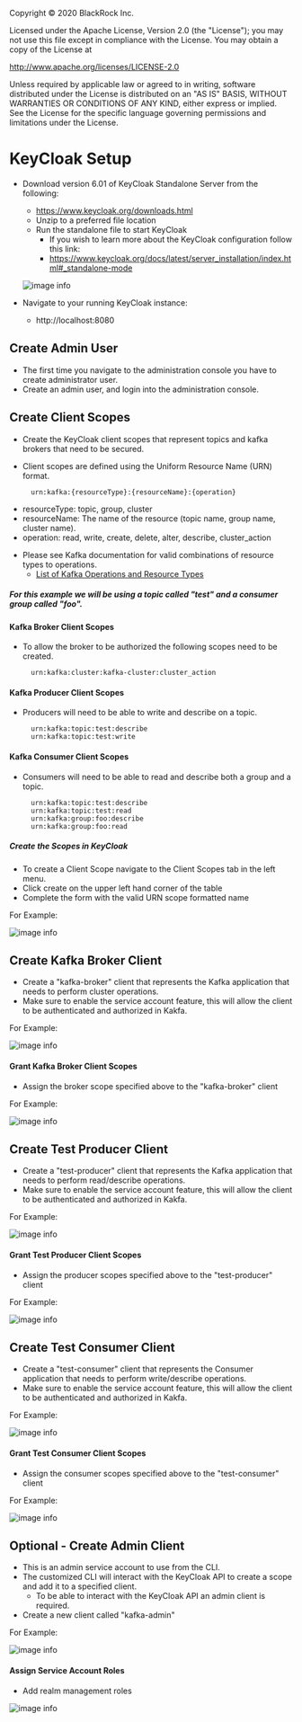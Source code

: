 Copyright © 2020 BlackRock Inc.

Licensed under the Apache License, Version 2.0 (the "License");
you may not use this file except in compliance with the License.
You may obtain a copy of the License at

  http://www.apache.org/licenses/LICENSE-2.0

Unless required by applicable law or agreed to in writing, software
distributed under the License is distributed on an "AS IS" BASIS,
WITHOUT WARRANTIES OR CONDITIONS OF ANY KIND, either express or implied.
See the License for the specific language governing permissions and
limitations under the License.

# KeyCloak Setup

- Download version 6.01 of KeyCloak Standalone Server from the following:
    - https://www.keycloak.org/downloads.html
    - Unzip to a preferred file location
    - Run the standalone file to start KeyCloak
        - If you wish to learn more about the KeyCloak configuration follow this link:
        - https://www.keycloak.org/docs/latest/server_installation/index.html#_standalone-mode
    
   ![image info](pictures/KeyCloak/standalone-boot-files.png)


- Navigate to your running KeyCloak instance:
    - http://localhost:8080

## Create Admin User
- The first time you navigate to the administration console you have to create administrator user. 
- Create an admin user, and login into the administration console.

## Create Client Scopes
- Create the KeyCloak client scopes that represent topics and kafka brokers that need to be secured.
- Client scopes are defined using the Uniform Resource Name (URN) format.

        urn:kafka:{resourceType}:{resourceName}:{operation}

 * resourceType: topic, group, cluster
 * resourceName: The name of the resource (topic name, group name, cluster name). 
 * operation: read, write, create, delete, alter, describe, cluster_action

- Please see Kafka documentation for valid combinations of resource types to operations.
    - [List of Kafka Operations and Resource Types](https://docs.confluent.io/current/kafka/authorization.html#acl-format)

##### For this example we will be using a topic called "test" and a consumer group called "foo".


#### Kafka Broker Client Scopes
- To allow the broker to be authorized the following scopes need to be created.

        urn:kafka:cluster:kafka-cluster:cluster_action

#### Kafka Producer Client Scopes
- Producers will need to be able to write and describe on a topic. 

        urn:kafka:topic:test:describe
        urn:kafka:topic:test:write 

#### Kafka Consumer Client Scopes 
- Consumers will need to be able to read and describe both a group and a topic.

        urn:kafka:topic:test:describe
        urn:kafka:topic:test:read 
        urn:kafka:group:foo:describe
        urn:kafka:group:foo:read

##### Create the Scopes in KeyCloak
- To create a Client Scope navigate to the Client Scopes tab in the left menu.
- Click create on the upper left hand corner of the table
- Complete the form with the valid URN scope formatted name


For Example:

 ![image info](pictures/KeyCloak/Add-ClientScopes.png) 

## Create Kafka Broker Client
- Create a "kafka-broker" client that represents the Kafka application that needs to perform cluster operations.
- Make sure to enable the service account feature, this will allow the client to be authenticated and authorized in Kakfa.

For Example:

 ![image info](pictures/KeyCloak/TestBroker.png) 

#### Grant Kafka Broker Client Scopes
- Assign the broker scope specified above to the "kafka-broker" client

For Example:

  ![image info](pictures/KeyCloak/TestBroker-ClientScopes.png)


## Create Test Producer Client
- Create a "test-producer" client that represents the Kafka application that needs to perform read/describe operations.
- Make sure to enable the service account feature, this will allow the client to be authenticated and authorized in Kakfa.

For Example:

 ![image info](pictures/KeyCloak/TestProducer.png) 

#### Grant Test Producer Client Scopes
- Assign the producer scopes specified above to the "test-producer" client

For Example:

  ![image info](pictures/KeyCloak/TestProducer-ClientScopes.png)


## Create Test Consumer Client
- Create a "test-consumer" client that represents the Consumer application that needs to perform write/describe operations.
- Make sure to enable the service account feature, this will allow the client to be authenticated and authorized in Kakfa.

For Example:

 ![image info](pictures/KeyCloak/TestConsumer.png) 

#### Grant Test Consumer Client Scopes
- Assign the consumer scopes specified above to the "test-consumer" client

For Example:

  ![image info](pictures/KeyCloak/TestConsumer-ClientScopes.png)
    
## Optional - Create Admin Client
- This is an admin service account to use from the CLI.
- The customized CLI will interact with the KeyCloak API to create a scope and add it to a specified client.
    - To be able to interact with the KeyCloak API an admin client is required.
- Create a new client called "kafka-admin"

For Example:

 ![image info](pictures/KeyCloak/AdminClient.png) 

#### Assign Service Account Roles
- Add realm management roles

![image info](pictures/KeyCloak/Admin-ServiceAccountRoles.png)
 
 

















